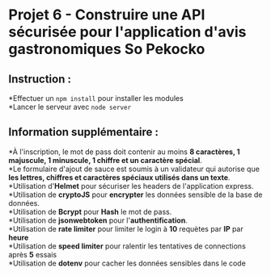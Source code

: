 # Projet 6 - Construire une API sécurisée pour l'application d'avis gastronomiques So Pekocko

## Instruction :

*Effectuer un `npm install` pour installer les modules  
*Lancer le serveur avec `node server`

## Information supplémentaire :

*À l'inscription, le mot de pass doit contenir au moins __8 caractères, 1 majuscule, 1 minuscule, 1 chiffre et un caractère spécial__.   
*Le formulaire d'ajout de sauce est soumis à un validateur qui autorise que __les lettres, chiffres et caractères spéciaux utilisés dans un texte__.  
*Utilisation d'__Helmet__ pour sécuriser les headers de l'application express.  
*Utilisation de __cryptoJS__ pour __encrypter__ les données sensible de la base de données.  
*Utilisation de __Bcrypt__ pour __Hash__ le mot de pass.  
*Utilisation de __jsonwebtoken__ pour l'__authentification__.  
*Utilisation de __rate limiter__ pour limiter le login à __10__ requètes par __IP__ par __heure__  
*Utilisation de __speed limiter__ pour ralentir les tentatives de connections après __5__ essais  
*Utilisation de __dotenv__ pour cacher les données sensibles dans le code  
